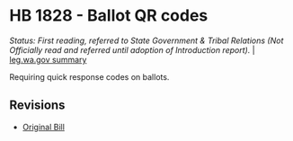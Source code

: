 # HB 1828 - Ballot QR codes
*Status: First reading, referred to State Government & Tribal Relations (Not Officially read and referred until adoption of Introduction report).* | [leg.wa.gov summary](https://app.leg.wa.gov/billsummary?BillNumber=1828&Year=2021)

Requiring quick response codes on ballots.

## Revisions
* [Original Bill](1/)